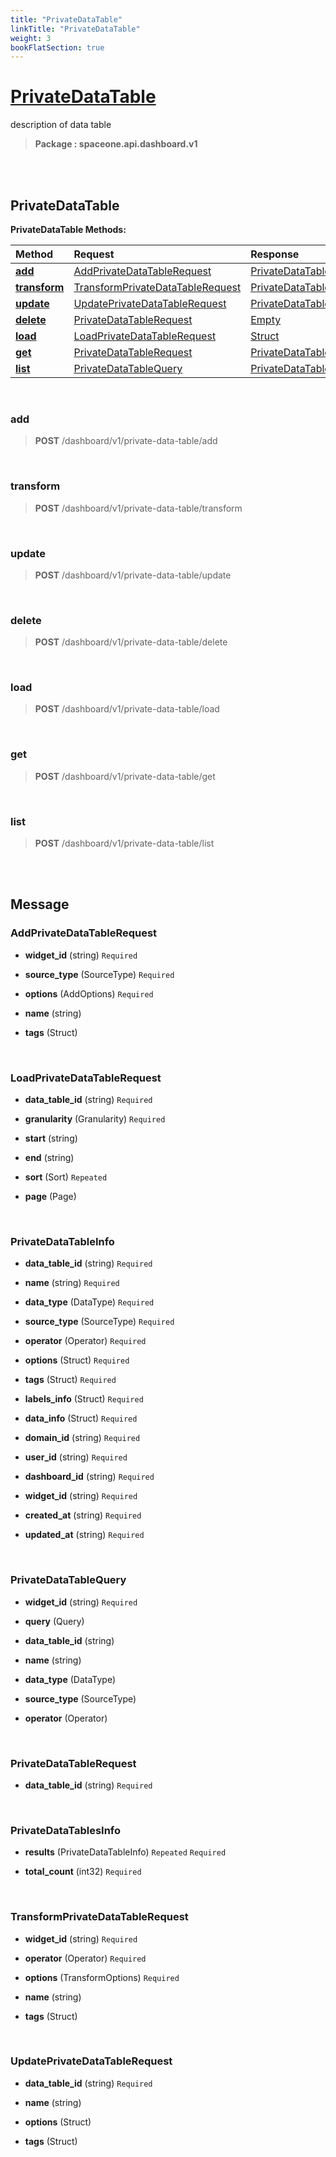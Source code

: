 ```yaml
---
title: "PrivateDataTable"
linkTitle: "PrivateDataTable"
weight: 3
bookFlatSection: true
---
```

# [PrivateDataTable](#PrivateDataTable)
description of data table


>  **Package : spaceone.api.dashboard.v1**

<br>
<br>

## PrivateDataTable





**PrivateDataTable Methods:**


| Method | Request | Response |
| :----- | :-------- | :-------- |
| [**add**](./PrivateDataTable#add) | [AddPrivateDataTableRequest](PrivateDataTable#addprivatedatatablerequest) | [PrivateDataTableInfo](PrivateDataTable#privatedatatableinfo) |
| [**transform**](./PrivateDataTable#transform) | [TransformPrivateDataTableRequest](PrivateDataTable#transformprivatedatatablerequest) | [PrivateDataTableInfo](PrivateDataTable#privatedatatableinfo) |
| [**update**](./PrivateDataTable#update) | [UpdatePrivateDataTableRequest](PrivateDataTable#updateprivatedatatablerequest) | [PrivateDataTableInfo](PrivateDataTable#privatedatatableinfo) |
| [**delete**](./PrivateDataTable#delete) | [PrivateDataTableRequest](PrivateDataTable#privatedatatablerequest) | [Empty](PrivateDataTable#empty) |
| [**load**](./PrivateDataTable#load) | [LoadPrivateDataTableRequest](PrivateDataTable#loadprivatedatatablerequest) | [Struct](PrivateDataTable#struct) |
| [**get**](./PrivateDataTable#get) | [PrivateDataTableRequest](PrivateDataTable#privatedatatablerequest) | [PrivateDataTableInfo](PrivateDataTable#privatedatatableinfo) |
| [**list**](./PrivateDataTable#list) | [PrivateDataTableQuery](PrivateDataTable#privatedatatablequery) | [PrivateDataTablesInfo](PrivateDataTable#privatedatatablesinfo) |



    
<br>

### add





> **POST** /dashboard/v1/private-data-table/add
>






    
<br>

### transform





> **POST** /dashboard/v1/private-data-table/transform
>






    
<br>

### update





> **POST** /dashboard/v1/private-data-table/update
>






    
<br>

### delete





> **POST** /dashboard/v1/private-data-table/delete
>






    
<br>

### load





> **POST** /dashboard/v1/private-data-table/load
>






    
<br>

### get





> **POST** /dashboard/v1/private-data-table/get
>






    
<br>

### list





> **POST** /dashboard/v1/private-data-table/list
>






    


<br>
<br>

## Message



### AddPrivateDataTableRequest
* **widget_id** (string)   `Required` 

    
* **source_type** (SourceType)   `Required` 

    
* **options** (AddOptions)   `Required` 

    
* **name** (string)  

    
* **tags** (Struct)  

    <br>

### LoadPrivateDataTableRequest
* **data_table_id** (string)   `Required` 

    
* **granularity** (Granularity)   `Required` 

    
* **start** (string)  

    
* **end** (string)  

    
* **sort** (Sort)  `Repeated`   

    
* **page** (Page)  

    <br>

### PrivateDataTableInfo
* **data_table_id** (string)   `Required` 

    
* **name** (string)   `Required` 

    
* **data_type** (DataType)   `Required` 

    
* **source_type** (SourceType)   `Required` 

    
* **operator** (Operator)   `Required` 

    
* **options** (Struct)   `Required` 

    
* **tags** (Struct)   `Required` 

    
* **labels_info** (Struct)   `Required` 

    
* **data_info** (Struct)   `Required` 

    
* **domain_id** (string)   `Required` 

    
* **user_id** (string)   `Required` 

    
* **dashboard_id** (string)   `Required` 

    
* **widget_id** (string)   `Required` 

    
* **created_at** (string)   `Required` 

    
* **updated_at** (string)   `Required` 

    <br>

### PrivateDataTableQuery
* **widget_id** (string)   `Required` 

    
* **query** (Query)  

    
* **data_table_id** (string)  

    
* **name** (string)  

    
* **data_type** (DataType)  

    
* **source_type** (SourceType)  

    
* **operator** (Operator)  

    <br>

### PrivateDataTableRequest
* **data_table_id** (string)   `Required` 

    <br>

### PrivateDataTablesInfo
* **results** (PrivateDataTableInfo)  `Repeated`    `Required` 

    
* **total_count** (int32)   `Required` 

    <br>

### TransformPrivateDataTableRequest
* **widget_id** (string)   `Required` 

    
* **operator** (Operator)   `Required` 

    
* **options** (TransformOptions)   `Required` 

    
* **name** (string)  

    
* **tags** (Struct)  

    <br>

### UpdatePrivateDataTableRequest
* **data_table_id** (string)   `Required` 

    
* **name** (string)  

    
* **options** (Struct)  

    
* **tags** (Struct)  

    <br>
